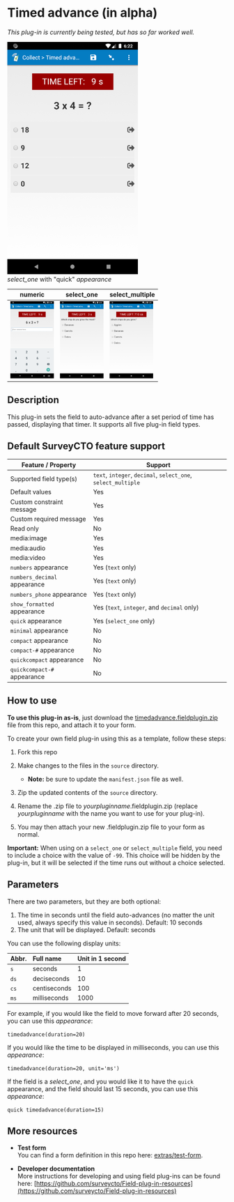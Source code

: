 # Timed advance (in alpha)

*This plug-in is currently being tested, but has so far worked well.*


![Quick appearance](extras/preview-images/quick.png)  
*select_one* with "quick" *appearance*


| numeric | select_one | select_multiple |
| --- | --- | --- |
| <img src="extras/preview-images/numeric.png" alt="numeric" title="numeric" width="100px"/> | <img src="extras/preview-images/select_one.png" alt="select_one" title="select_one" width="100px"/> | <img src="extras/preview-images/select_multiple.png" alt="select_multiple" title="select_multiple" width="100px"/> |

## Description

This plug-in sets the field to auto-advance after a set period of time has passed, displaying that timer. It supports all five plug-in field types.

## Default SurveyCTO feature support

| Feature / Property | Support |
| --- | --- |
| Supported field type(s) | `text`, `integer`, `decimal`, `select_one`, `select_multiple`|
| Default values | Yes |
| Custom constraint message | Yes |
| Custom required message | Yes |
| Read only | No |
| media:image | Yes |
| media:audio | Yes |
| media:video | Yes |
| `numbers` appearance | Yes (`text` only) |
| `numbers_decimal` appearance | Yes (`text` only) |
| `numbers_phone` appearance | Yes (`text` only) |
| `show_formatted` appearance | Yes (`text`, `integer`, and `decimal` only) |
| `quick` appearance | Yes (`select_one` only) |
| `minimal` appearance | No |
| `compact` appearance | No |
| `compact-#` appearance | No |
| `quickcompact` appearance | No |
| `quickcompact-#` appearance | No |

## How to use

**To use this plug-in as-is**, just download the [timedadvance.fieldplugin.zip](timedadvance.fieldplugin.zip) file from this repo, and attach it to your form.

To create your own field plug-in using this as a template, follow these steps:

1. Fork this repo
1. Make changes to the files in the `source` directory.

    * **Note:** be sure to update the `manifest.json` file as well.

1. Zip the updated contents of the `source` directory.
1. Rename the .zip file to *yourpluginname*.fieldplugin.zip (replace *yourpluginname* with the name you want to use for your plug-in).
1. You may then attach your new .fieldplugin.zip file to your form as normal.

**Important:** When using on a `select_one` or `select_multiple` field, you need to include a choice with the value of `-99`. This choice will be hidden by the plug-in, but it will be selected if the time runs out without a choice selected.

## Parameters
There are two parameters, but they are both optional:
1. The time in seconds until the field auto-advances (no matter the unit used, always specify this value in seconds). Default: 10 seconds
1. The unit that will be displayed. Default: seconds

You can use the following display units:

|**Abbr.**|**Full name**|**Unit in 1 second**|
|:---|:---|:---|
|`s`|seconds|1
|`ds`|deciseconds|10
|`cs`|centiseconds|100
|`ms`|milliseconds|1000

For example, if you would like the field to move forward after 20 seconds, you can use this *appearance*:

    timedadvance(duration=20)

If you would like the time to be displayed in milliseconds, you can use this *appearance*:

    timedadvance(duration=20, unit='ms')

If the field is a *select_one*, and you would like it to have the `quick` appearance, and the field should last 15 seconds, you can use this *appearance*:

    quick timedadvance(duration=15)

## More resources

* **Test form**  
You can find a form definition in this repo here: [extras/test-form](extras/test-form).

* **Developer documentation**  
More instructions for developing and using field plug-ins can be found here: [https://github.com/surveycto/Field-plug-in-resources](https://github.com/surveycto/Field-plug-in-resources)